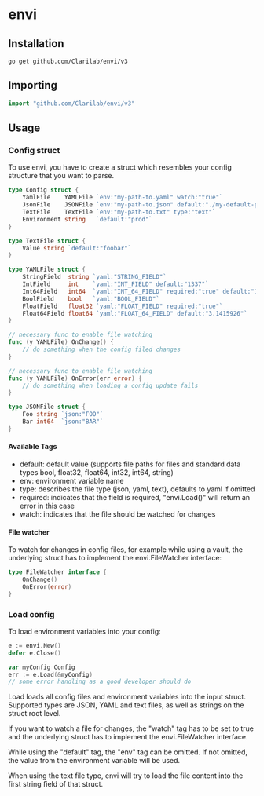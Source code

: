 # envi

## Installation

```shell
go get github.com/Clarilab/envi/v3
```

## Importing

```go
import "github.com/Clarilab/envi/v3"
```

## Usage

### Config struct

To use envi, you have to create a struct which resembles your config structure that you want to parse.

```go
type Config struct {
	YamlFile 	YAMLFile `env:"my-path-to.yaml" watch:"true"`
	JsonFile 	JSONFile `env:"my-path-to.json" default:"./my-default-path.json" type:"json"`
	TextFile 	TextFile `env:"my-path-to.txt" type:"text"`
	Environment string 	 `default:"prod"`
}

type TextFile struct {
	Value string `default:"foobar"`
}

type YAMLFile struct {
	StringField  string `yaml:"STRING_FIELD"`
	IntField 	 int 	`yaml:"INT_FIELD" default:"1337"`
	Int64Field   int64 	`yaml:"INT_64_FIELD" required:"true" default:"1337"`
	BoolField	 bool 	`yaml:"BOOL_FIELD"`
	FloatField 	 float32 `yaml:"FLOAT_FIELD" required:"true"`
	Float64Field float64 `yaml:"FLOAT_64_FIELD" default:"3.1415926"`
}

// necessary func to enable file watching
func (y YAMLFile) OnChange() {
	// do something when the config filed changes
}

// necessary func to enable file watching
func (y YAMLFile) OnError(err error) {
	// do something when loading a config update fails
}

type JSONFile struct {
	Foo string `json:"FOO"`
	Bar int64  `json:"BAR"`
}
```

#### Available Tags

  - default: default value (supports file paths for files and standard data types bool, float32, float64, int32, int64, string)
  - env: environment variable name
  - type: describes the file type (json, yaml, text), defaults to yaml if omitted
  - required: indicates that the field is required, "envi.Load()" will return an error in this case
  - watch: indicates that the file should be watched for changes

#### File watcher

To watch for changes in config files, for example while using a vault, the underlying struct has to implement the envi.FileWatcher interface:

```go
type FileWatcher interface {
	OnChange()
	OnError(error)
}
```

### Load config

To load environment variables into your config:

```go
e := envi.New()
defer e.Close()

var myConfig Config
err := e.Load(&myConfig)
// some error handling as a good developer should do
```

Load loads all config files and environment variables into the input struct.
Supported types are JSON, YAML and text files, as well as strings on the struct root level.

If you want to watch a file for changes, the "watch" tag has to be set to true and the underlying struct
has to implement the envi.FileWatcher interface.

While using the "default" tag, the "env" tag can be omitted. If not omitted, the value from the
environment variable will be used.

When using the text file type, envi will try to load the file content into the first string field of that struct.
